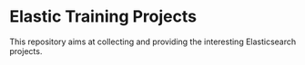 
# Elastic Training Projects

This repository aims at collecting and providing the interesting Elasticsearch projects.

